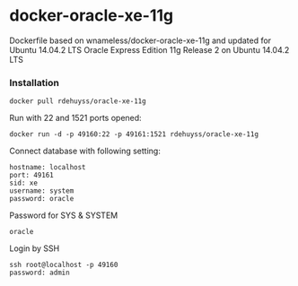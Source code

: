 docker-oracle-xe-11g
============================

Dockerfile based on wnameless/docker-oracle-xe-11g and updated for Ubuntu 14.04.2 LTS
Oracle Express Edition 11g Release 2 on Ubuntu 14.04.2 LTS

### Installation
```
docker pull rdehuyss/oracle-xe-11g
```

Run with 22 and 1521 ports opened:
```
docker run -d -p 49160:22 -p 49161:1521 rdehuyss/oracle-xe-11g
```

Connect database with following setting:
```
hostname: localhost
port: 49161
sid: xe
username: system
password: oracle
```

Password for SYS & SYSTEM
```
oracle
```

Login by SSH
```
ssh root@localhost -p 49160
password: admin
```
